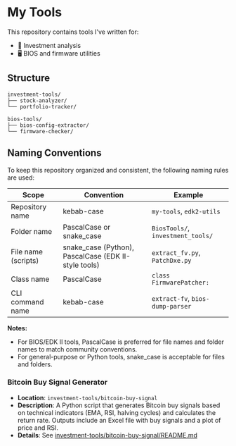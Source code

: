 # My Tools

This repository contains tools I've written for:

- 🧾 Investment analysis
- 🖥️ BIOS and firmware utilities

## Structure
```
investment-tools/
├── stock-analyzer/
└── portfolio-tracker/

bios-tools/
├── bios-config-extractor/
└── firmware-checker/
```

## Naming Conventions

To keep this repository organized and consistent, the following naming rules are used:

| Scope               | Convention           | Example                   |
|---------------------|----------------------|---------------------------|
| Repository name     | kebab-case           | `my-tools`, `edk2-utils` |
| Folder name         | PascalCase or snake_case | `BiosTools/`, `investment_tools/` |
| File name (scripts) | snake_case (Python), PascalCase (EDK II-style tools) | `extract_fv.py`, `PatchDxe.py` |
| Class name          | PascalCase           | `class FirmwarePatcher:` |
| CLI command name    | kebab-case           | `extract-fv`, `bios-dump-parser` |

**Notes:**
- For BIOS/EDK II tools, PascalCase is preferred for file names and folder names to match community conventions.
- For general-purpose or Python tools, snake_case is acceptable for files and folders.

### Bitcoin Buy Signal Generator
- **Location**: `investment-tools/bitcoin-buy-signal`
- **Description**: A Python script that generates Bitcoin buy signals based on technical indicators (EMA, RSI, halving cycles) and calculates the return rate. Outputs include an Excel file with buy signals and a plot of price and RSI.
- **Details**: See [investment-tools/bitcoin-buy-signal/README.md](investment-tools/bitcoin-buy-signal/README.md)

